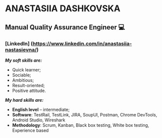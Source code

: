 # ANASTASIIA DASHKOVSKA
## Manual Quality Assurance Engineer :computer:

### [LinkedIn] (https://www.linkedin.com/in/anastasiia-nastasievna/)


**_My soft skills are:_**
* Quick learner;
* Sociable;
* Ambitious;
* Result-oriented;
* Positive attitude.

**_My hard skills are:_**
* **English level** – intermediate;
* **Software**: TestRail, TestLink, JIRA, SoupUI, Postman, Chrome DevTools, Android Studio, Wireshark
* **Methodology**: Scrum, Kanban, Black box testing, White box testing, Experience based


